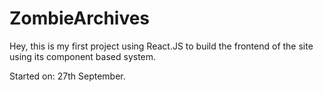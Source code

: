 # ZombieArchives

Hey, this is my first project using React.JS to build the frontend of the site using its component based system.

Started on: 27th September.
